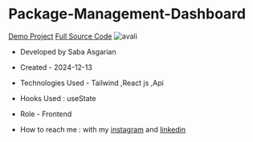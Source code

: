 # Package-Management-Dashboard
[Demo Project](https://package-management-dashboard.vercel.app/)
[Full Source Code](https://github.com/sabaasgariandev/Package-Management-Dashboard)
![avali](https://github.com/user-attachments/assets/5c275e7e-1e5c-49bd-af91-98a5b2a62248)
- Developed by Saba Asgarian

- Created - 2024-12-13

- Technologies Used - Tailwind ,React js ,Api 

- Hooks Used : useState
- Role - Frontend

- How to reach me : with my [instagram](https://www.instagram.com/saba_asgarian_web?igsh=M2Z2dTU3cHFmeW1o&utm_source=qr) and [linkedin](https://www.linkedin.com/in/saba-asgarian-69161088?utm_source=share&utm_campaign=share_via&utm_content=profile&utm_medium=ios_app)
